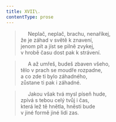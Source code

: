 ```yaml
---
title: XVII\.
contentType: prose
---
```


>      Neplač, neplač, brachu, nenaříkej,  
> že je záhad v světě k znavení,  
> jenom pít a jíst se pilně zvykej,  
> v hrobě času dost pak k strávení.

>      A až umřeš, budeš zbaven všeho,  
> tělo v prach se moudře rozpadne,  
> a co zde ti bylo záhadného,  
> zůstane ti pak i záhadné.

>      Jakou však tvá mysl píseň hude,  
> zpívá s tebou celý tvůj i čas,  
> která lež tě hnětla, hněsti bude  
> v jiné formě jiné lidi zas.
